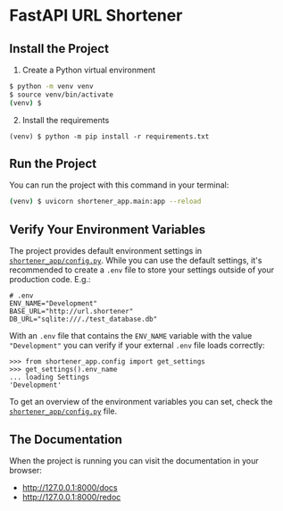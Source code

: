 # FastAPI URL Shortener

## Install the Project

1. Create a Python virtual environment

```sh
$ python -m venv venv
$ source venv/bin/activate
(venv) $
```

2. Install the requirements

```
(venv) $ python -m pip install -r requirements.txt
```

## Run the Project

You can run the project with this command in your terminal:

```sh
(venv) $ uvicorn shortener_app.main:app --reload
```


## Verify Your Environment Variables

The project provides default environment settings in [`shortener_app/config.py`](shortener_app/config.py).
While you can use the default settings, it's recommended to create a `.env` file to store your settings outside of your production code. E.g.:

```config
# .env
ENV_NAME="Development"
BASE_URL="http://url.shortener"
DB_URL="sqlite:///./test_database.db"
```

With an `.env` file that contains the `ENV_NAME` variable with the value `"Development"` you can verify if your external `.env` file loads correctly:

```pycon
>>> from shortener_app.config import get_settings
>>> get_settings().env_name
... loading Settings
'Development'
```

To get an overview of the environment variables you can set, check the [`shortener_app/config.py`](shortener_app/config.py) file.

## The Documentation

When the project is running you can visit the documentation in your browser:

- http://127.0.0.1:8000/docs
- http://127.0.0.1:8000/redoc
